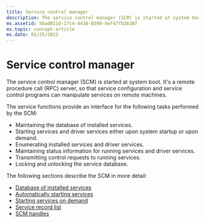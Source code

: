 ```yaml
---
title: Service control manager
description: The service control manager (SCM) is started at system boot. It's a remote procedure call (RPC) server, so that service configuration and service control programs can manipulate services on remote machines.
ms.assetid: 56ad011d-17c4-4410-b598-6ef47fb3638f
ms.topic: concept-article
ms.date: 01/25/2022
---
```


# Service control manager

The service control manager (SCM) is started at system boot. It's a remote procedure call (RPC) server, so that service configuration and service control programs can manipulate services on remote machines.

The service functions provide an interface for the following tasks performed by the SCM:

-   Maintaining the database of installed services.
-   Starting services and driver services either upon system startup or upon demand.
-   Enumerating installed services and driver services.
-   Maintaining status information for running services and driver services.
-   Transmitting control requests to running services.
-   Locking and unlocking the service database.

The following sections describe the SCM in more detail:

-   [Database of installed services](database-of-installed-services.md)
-   [Automatically starting services](automatically-starting-services.md)
-   [Starting services on demand](starting-services-on-demand.md)
-   [Service record list](service-record-list.md)
-   [SCM handles](scm-handles.md)
